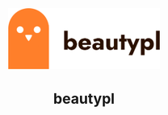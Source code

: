 <div style="text-align: center;">
    <img src="https://raw.githubusercontent.com/konrad-szychowiak/hello_world/master/beautypl.png" width="300px" alt="beautypl-logo">
    <h1>beautypl</h1>
</div>
